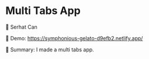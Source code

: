 # Multi Tabs App

🔵 Serhat Can

🔵 Demo: https://symphonious-gelato-d9efb2.netlify.app/

🔵 Summary: I made a multi tabs app.
